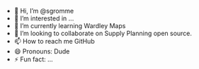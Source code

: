 - 👋 Hi, I’m @sgromme
- 👀 I’m interested in ...
- 🌱 I’m currently learning Wardley Maps
- 💞️ I’m looking to collaborate on Supply Planning open source.
- 📫 How to reach me GitHub
- 😄 Pronouns: Dude
- ⚡ Fun fact: ...

<!---
sgromme/sgromme is a ✨ special ✨ repository because its `README.md` (this file) appears on your GitHub profile.
You can click the Preview link to take a look at your changes.
--->
